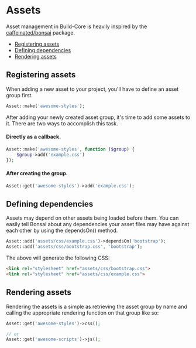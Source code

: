 # Assets

Asset management in Build-Core is heavily inspired by the [caffeinated/bonsai](https://github.com/caffeinated/bonsai) package.

- [Registering assets](#registering-assets)
- [Defining dependencies](#defining-dependencies)
- [Rendering assets](#rendering-assets)

<a name="registering-assets"></a>
## Registering assets

When adding a new asset to your project, you'll have to define an asset group first.

```php
Asset::make('awesome-styles');
```

After adding your newly created asset group, it's time to add some assets to it. There are two ways to accomplish this task.

#### Directly as a callback.

```php
Asset::make('awesome-styles', function ($group) {
	$group->add('example.css')
});
```

#### After creating the group.

```php
Asset::get('awesome-styles')->add('example.css');
```

<a name="defining-dependencies"></a>
## Defining dependencies

Assets may depend on other assets being loaded before them. You can easily tell Bonsai about any dependencies your asset files may have against each other by using the dependsOn() method.

```php
Asset::add('assets/css/example.css')->dependsOn('bootstrap');
Asset::add('assets/css/bootstrap.css', 'bootstrap');
```

The above will generate the following CSS:

```html
<link rel="stylesheet" href="assets/css/bootstrap.css">
<link rel="stylesheet" href="assets/css/example.css">
```

<a name="rendering-assets"></a>
## Rendering assets

Rendering the assets is a simple as retrieving the asset group by name and calling the appropriate rendering function on that group like so:

```php
Asset::get('awesome-styles')->css();

// or
Asset::get('awesome-scripts')->js();
```
